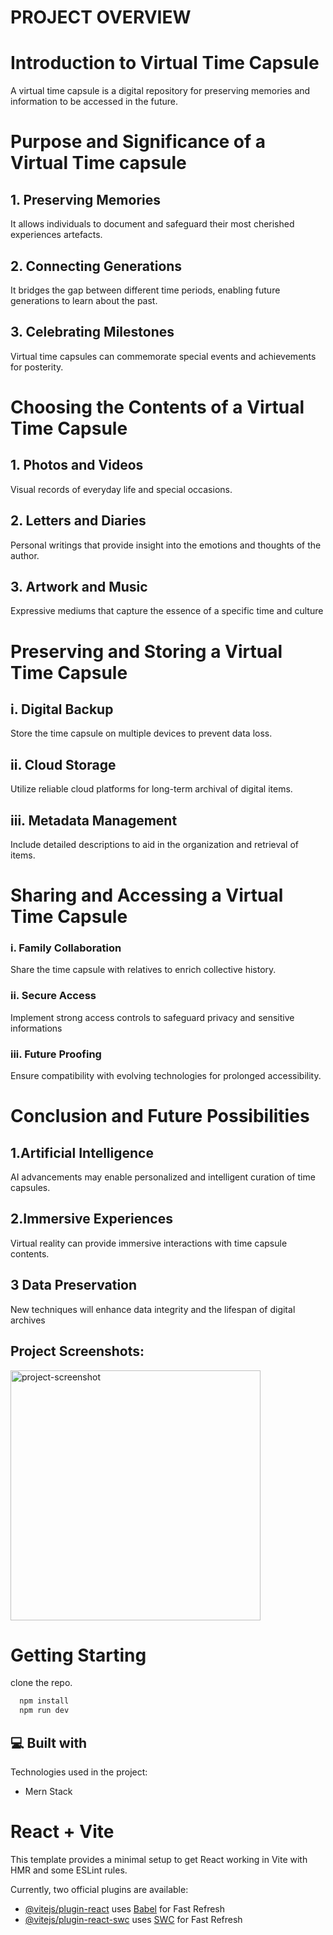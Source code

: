 # PROJECT OVERVIEW

# Introduction to Virtual Time Capsule

A virtual time capsule is a digital repository for preserving memories and 
information to be accessed in the future.

<h1>Purpose and Significance of a Virtual Time capsule</h1>

<h2> 1. Preserving Memories</h2>
    It allows individuals to document and safeguard their most cherished experiences  artefacts.

<h2>2. Connecting Generations </h2>
   It bridges the gap between different time periods, enabling future generations to learn about 
    the past.

<h2> 3. Celebrating Milestones</h2>
  
  Virtual time capsules can commemorate special events and achievements for posterity.

#  Choosing the Contents of a Virtual Time Capsule

<h2> 1. Photos and Videos</h2>
Visual records of everyday life and 
special occasions.

 <h2>2. Letters and Diaries</h2>
Personal writings that provide insight 
into the emotions and thoughts of the 
author.
<h2> 3. Artwork and Music</h2>
Expressive mediums that capture the essence of a specific time and culture

 # Preserving and Storing a Virtual Time Capsule

 <h2>i. Digital Backup</h2>
Store the time capsule on 
multiple devices to prevent 
data loss.

<h2>ii. Cloud Storage</h2>
Utilize reliable cloud 
platforms for long-term 
archival of digital items.

<h2>iii. Metadata Management</h2>
Include detailed descriptions 
to aid in the organization and 
retrieval of items.


# Sharing and Accessing a Virtual Time Capsule

<h3> i. Family Collaboration</h3>
Share the time capsule with 
relatives to enrich collective 
history.

<h3> ii. Secure Access</h3> 
Implement strong access 
controls to safeguard privacy and 
sensitive informations

<h3> iii. Future Proofing</h3> 
Ensure compatibility with 
evolving technologies for 
prolonged accessibility.


# Conclusion and Future Possibilities
<h2> 1.Artificial Intelligence </h2>
AI advancements may enable personalized and intelligent curation of time 
capsules.
<h2> 2.Immersive Experiences</h2>
Virtual reality can provide immersive interactions with time capsule contents.
<h2> 3 Data Preservation</h2>
New techniques will enhance data integrity and the lifespan of digital archives


<h2>Project Screenshots:</h2>

<img src="/" alt="project-screenshot" width="400" height="400/">




# Getting Starting
clone the repo.

```bash
  npm install 
  npm run dev
```

<h2>💻 Built with</h2>

Technologies used in the project:

*   Mern Stack


# React + Vite

This template provides a minimal setup to get React working in Vite with HMR and some ESLint rules.

Currently, two official plugins are available:

- [@vitejs/plugin-react](https://github.com/vitejs/vite-plugin-react/blob/main/packages/plugin-react/README.md) uses [Babel](https://babeljs.io/) for Fast Refresh
- [@vitejs/plugin-react-swc](https://github.com/vitejs/vite-plugin-react-swc) uses [SWC](https://swc.rs/) for Fast Refresh
